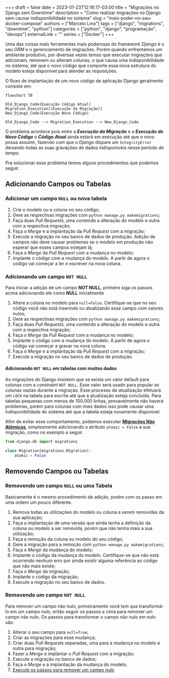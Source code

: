 +++ 
draft = false
date = 2023-01-23T12:16:17-03:00
title = "Migrações no Django sem Downtime"
description = "Como realizar migrações no Django sem causar indisponibilidade no sistema"
slug = "mais-poder-no-seu-docker-compose"
authors = ["Marcelo Lino"]
tags = ["django", "migrations", "downtime", "python"]
categories = ["python", "django", "programação", "devops"]
externalLink = ""
series = ["Docker"]
+++

Uma das coisas mais ferramentas mais poderosas do framework _Django_ é o seu _ORM_ e o gerenciamento de migrações. Porém quando enfrentamos um ambiente produtivo, por diversas vezes temos que executar migrações que adicionam, removem ou alteram colunas, o que causa uma indisponibilidade no sistema, até que o novo código que comporte essa nova estrutura do modelo esteja disponível para atender as requisições.

O fluxo de implantação de um novo código de aplicação Django geralmente consiste em:

```mermaid
flowchart TB

Old_Django_Code(Execução Código Atual)
Migration_Execution[(Execução da Migração)]
New_Django_Code(Execução Novo Código)

Old_Django_Code --> Migration_Execution --> New_Django_Code
```

O problema acontece pois entre a ___Execução da Migração___ e a ___Execução do Novo Código___ o ___Código Atual___ ainda estará em execução até que o novo possa assumir, fazendo com que o _Django_ dispare um `IntegrityError` deixando todas as suas gravações de dados indisponíveis nesse período de tempo.

Pra solucionar esse problema temos alguns procedimentos que podemos seguir.

## Adicionando Campos ou Tabelas

### Adicionar um campo `NULL` ou nova tabela

1. Crie o modelo ou a coluna no seu código;
2. Gere as respectivas migrações com `python manage.py makemigrations`;
3. Faça duas _Pull Requests_, uma contendo a alteração do modelo e outra com a respectiva migração;
4. Faça o _Merge_ e a implantação da _Pull Request_ com a migração;
5. Execute a migração no seu banco de dados de produção. Adição de campos não deve causar problemas se o modelo em produção não esperar que esses campos estejam lá;
6. Faça o _Merge_ da _Pull Request_ com a mudança no modelo;
7. Implante o código com a mudança do modelo. A partir de agora o código vai começar a ler e escrever na nova coluna.

### Adicionando um campo `NOT NULL`

Para iniciar a adição de um campo __NOT NULL__, primeiro siga os passos acima adicionando ele como __NULL__ inicialmente

1. Altere a coluna no modelo para `null=False`. Certifique-se que no seu código você não está inserindo ou atualizando esse campo com valores nulos;
2. Gere as respectivas migrações com `python manage.py makemigrations`;
3. Faça duas _Pull Requests_, uma contendo a alteração do modelo e outra com a respectiva migração;
4. Faça o _Merge_ da _Pull Request_ com a mudança no modelo;
5. Implante o código com a mudança do modelo. A partir de agora o código vai começar a gravar na nova coluna.
6. Faça o _Merge_ e a implantação da _Pull Request_ com a migração;
7. Execute a migração no seu banco de dados de produção.

#### Adicionando `NOT NULL` em tabelas com muitos dados

As migrações do Django insistem que se exista um valor default para colunas com a _constraint_ `NOT NULL`. Esse valor será usado para popular as colunas vazias durante a migração. Esse processo de atualização efetuará um `LOCK` na tabela para escrita até que a atualização esteja concluída. Para tabelas pequenas com menos de 100.000 linhas, provavelmente não haverá problemas, porém para colunas com mais dados isso pode causar uma indisponibilidade do sistema até que a tabela esteja novamente disponível.

Afim de evitar esse comportamento, podemos executar [__Migrações Não Atômicas__](https://docs.djangoproject.com/pt-br/4.1/howto/writing-migrations/#non-atomic-migrations), simplesmente adicionando o atributo `atomic = False` a sua migração, como no exemplo a seguir.

```python
from django.db import migrations

class Migration(migrations.Migration):
    atomic = False
```

## Removendo Campos ou Tabelas

### Removendo um campo `NULL` ou uma Tabela

Basicamente é o mesmo procedimento de adição, porém com os passo em uma ordem um pouco diferente.

1. Remova todas as utilizações do modelo ou coluna a serem removidas da sua aplicação;
2. Faça a implantação de uma versão que ainda tenha a definição da coluna ou modelo a ser removida, porém que não tenha mais a sua utilização;
3. Faça a remoção da coluna ou modelo do seu código;
4. Gere a migração para a remoção com `python manage.py makemigrations`;
5. Faça o _Merge_ da mudança do modelo;
6. Implante o código da mudança do modelo. Certifique-se que não está ocorrendo nenhum erro por ainda existir alguma referência ao código que não mais existe;
7. Faça o _Merge_ da migração;
8. Implante o código da migração;
9. Execute a migração no seu banco de dados.

### Removendo um campo `NOT NULL`

Para remover um campo não nulo, primeiramente você tem que transformá-lo em um campo nulo, então seguir os passos a cima para remover um campo não nulo. Os passos para transformar o campo não nulo em nulo são:

1. Alterar o seu campo para `null=True`;
2. Criar as migrações para esse mudança;
3. Criar duas _Pull Requests_ separadas, uma para a mudança no modelo e outra para migração;
4. Fazer o _Merge_ e implantar o _Pull Request_ com a migração;
5. Execute a migração no banco de dados;
6. Faça o _Merge_ e a implantação da mudança do modelo;
7. [Execute os passos para remover um campo nulo](#removendo-um-campo-null-ou-uma-tabela)
